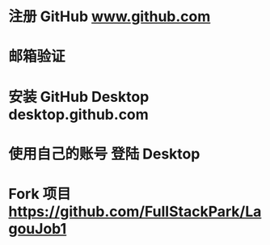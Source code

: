 # 注册 GitHub www.github.com

# 邮箱验证

# 安装 GitHub Desktop desktop.github.com

# 使用自己的账号 登陆 Desktop

# Fork 项目 https://github.com/FullStackPark/LagouJob1

# 
